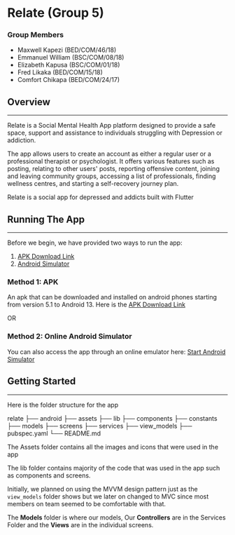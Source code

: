 # Relate (Group 5)

### Group Members
- Maxwell Kapezi (BED/COM/46/18)
- Emmanuel William (BSC/COM/08/18)
- Elizabeth Kapusa (BSC/COM/01/18)
- Fred Likaka (BED/COM/15/18)
- Comfort Chikapa (BED/COM/24/17)

## Overview
* * *
Relate is a Social Mental Health App platform designed to provide a safe space, support and assistance to individuals struggling with Depression or addiction. 

The app allows users to create an account as either a regular user or a professional therapist or psychologist. It offers various features such as posting, relating to other users' posts, reporting offensive content, joining and leaving community groups, accessing a list of professionals, finding wellness centres, and starting a self-recovery journey plan.

Relate is a social app for depressed and addicts built with Flutter

## Running The App
* * *
Before we begin, we have provided two ways to run the app:
1. [APK Download Link](https://github.com/MaxwellKJr/relate/releases/download/v0.2.0-alpha/relate-alpha-build.apk)
2. [Android Simulator](https://appetize.io/app/aaaqagqvle4wyjzxg2kxslhjpe)

### Method 1: APK
An apk that can be downloaded and installed on android phones starting from version 5.1 to Android 13. Here is the [APK Download Link](https://github.com/MaxwellKJr/relate/releases/download/v0.2.0-alpha/relate-alpha-build.apk)

OR

### Method 2: Online Android Simulator
You can also access the app through an online emulator here: [Start Android Simulator](https://appetize.io/app/aaaqagqvle4wyjzxg2kxslhjpe)

## Getting Started
* * *
Here is the folder structure for the app

relate
├── android
├── assets
├── lib
├── components
├── constants
├── models
├── screens
├── services
├── view_models
├── pubspec.yaml
└── README.md
	
The Assets folder contains all the images and icons that were used in the app

The lib folder contains majority of the code that was used in the app such as components and screens.

Initially, we planned on using the MVVM design pattern just as the `view_models` folder shows but we later on changed to MVC since most members on team seemed to be comfortable with that.

The **Models** folder is where our models, Our **Controllers** are in the Services Folder and the **Views** are in the individual screens.
